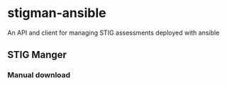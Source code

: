 # stigman-ansible
An API and client for managing STIG assessments deployed with ansible

## STIG Manger
### Manual download


